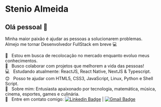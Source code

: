 # Stenio Almeida

## Olá pessoal 👋
Minha maior paixão é ajudar as pessoas a solucionarem problemas.
<br/>Almejo me tornar Desenvolvedor FullStack em breve :computer:

 :rocket:  &nbsp; Estou em busca de recolocação no mercado enquanto evoluo meus conhecimentos.
 <br/> :purple_heart: &nbsp; Busco colaborar com projetos que melhorem a vida das pessoas!
 <br/> :computer: &nbsp; Estudando atualmente: ReactJS, React Native, NextJS & Typescript.
 <br/> :blush: &nbsp; Posso te ajudar com HTML5, CSS3, JavaScript, Linux, Python e Shell Script.
 <br/> 💬  &nbsp; Sobre mim: Entusiasta apaixonado por tecnologia, matemática, música, cinema, esportes, games e culinária.
 <br/> :email: &nbsp; Entre em contato comigo: [![Linkedin Badge](https://img.shields.io/badge/-StenioAlmeida-blue?style=flat-square&logo=Linkedin&logoColor=white&link=https://www.linkedin.com/in/steniosilveira/)](https://www.linkedin.com/in/steniosilveira/) 
| 
[![Gmail Badge](https://img.shields.io/badge/-stenioas@gmail.com-c14438?style=flat-square&logo=Gmail&logoColor=white&link=mailto:stenioas@gmail.com)](mailto:stenioas@gmail.com)
